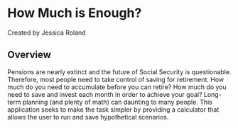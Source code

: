 # How Much is Enough?

Created by Jessica Roland

## Overview

Pensions are nearly extinct and the future of Social Security is questionable. Therefore, most people need to take control of saving for retirement. How much do you need to accumulate before you can retire?  How much do you need to save and invest each month in order to achieve your goal? Long-term planning (and plenty of math) can daunting to many people. This application seeks to make the task simpler by providing a calculator that allows the user to run and save hypothetical scenarios.